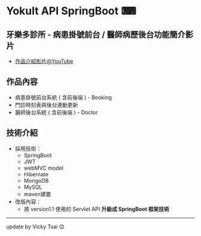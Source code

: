 # Yokult API SpringBoot ⌨
## 牙樂多診所 - 病患掛號前台 / 醫師病歷後台功能簡介影片
* [作品介紹影片@YouTube](https://youtu.be/WA7HqjGuXJ4)
## 作品內容
* 病患掛號前台系統 ( 含前後端 ) - Booking
* 門診時刻表與後台連動更新
* 醫師後台系統 ( 含前後端 ) - Doctor
## 技術介紹
* 採用技術：
  * SpringBoot
  * JWT
  * webMVC model
  * Hibernate 
  * MongoDB 
  * MySQL
  * maven建置
* 改版內容：
	* 將 version1.1 使用的 Servlet API **升級成 SpringBoot 框架技術**
---
update by Vicky Tsai 😊
